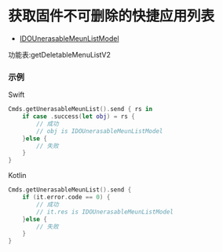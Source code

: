 # 获取固件不可删除的快捷应用列表
* [IDOUnerasableMeunListModel](../model/IDOUnerasableMeunListModel.md)

功能表:getDeletableMenuListV2

### 示例

Swift
```swift
Cmds.getUnerasableMeunList().send { rs in
    if case .success(let obj) = rs {
        // 成功
        // obj is IDOUnerasableMeunListModel
    }else {
        // 失败
    }
}
```

Kotlin
```kotlin
Cmds.getUnerasableMeunList().send {
    if (it.error.code == 0) {
        // 成功
        // it.res is IDOUnerasableMeunListModel
    }else {
        // 失败
    }
}
```
